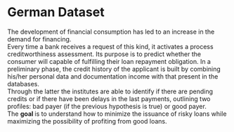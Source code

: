 # German Dataset
The development of financial consumption has led to an increase in the demand for financing. <br>
Every time a bank receives a request of this kind, it activates a process
creditworthiness assessment. Its purpose is to predict whether the consumer will
capable of fulfilling their loan repayment obligation. In a preliminary phase,
the credit history of the applicant is built by combining his/her personal data and documentation
income with that present in the databases. <br> 
Through the latter the institutes are able to
identify if there are pending credits or if there have been delays in the last payments,
outlining two profiles: bad payer (if the previous hypothesis is true) or good payer. <br>
The <b>goal </b> is to understand how to minimize the issuance of risky loans while maximizing the
possibility of profiting from good loans.
